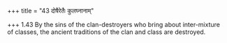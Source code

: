 +++
title = "43 दोषैरेतैः कुलघ्नानाम्"

+++
1.43 By the sins of the clan-destroyers who bring about inter-mixture of
classes, the ancient traditions of the clan and class are destroyed.
